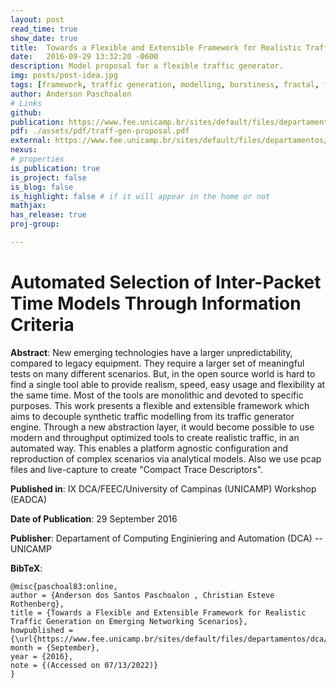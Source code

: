 ```yaml
---
layout: post
read_time: true
show_date: true
title:  Towards a Flexible and Extensible Framework for Realistic Traffic Generation on Emerging Networking Scenarios
date:   2016-09-29 13:32:20 -0600
description: Model proposal for a flexible traffic generator.
img: posts/post-idea.jpg
tags: [framework, traffic generation, modelling, burstiness, fractal, flow level]
author: Anderson Paschoalon
# Links
github:  
publication: https://www.fee.unicamp.br/sites/default/files/departamentos/dca/eadca/eadcaix/artigos/paschoalon_rothenberg.pdf
pdf: ./assets/pdf/traff-gen-proposal.pdf
external: https://www.fee.unicamp.br/sites/default/files/departamentos/dca/eadca/eadcaix/artigos/paschoalon_rothenberg.pdf
nexus: 
# properties
is_publication: true
is_project: false
is_blog: false
is_highlight: false # if it will appear in the home or not
mathjax: 
has_release: true
proj-group: 

---
```



# Automated Selection of Inter-Packet Time Models Through Information Criteria

**Abstract**: New emerging technologies have a larger unpredictability, compared to legacy equipment. They
require a larger set of meaningful tests on many different scenarios. But, in the open source world is hard to find
a single tool able to provide realism, speed, easy usage and flexibility at the same time. Most of the tools are
monolithic and devoted to specific purposes. This work presents a flexible and extensible framework which aims
to decouple synthetic traffic modelling from its traffic generator engine. Through a new abstraction layer, it would
become possible to use modern and throughput optimized tools to create realistic traffic, in an automated way. This
enables a platform agnostic configuration and reproduction of complex scenarios via analytical models. Also we use
pcap files and live-capture to create "Compact Trace Descriptors".

**Published in**: IX DCA/FEEC/University of Campinas (UNICAMP) Workshop (EADCA)

**Date of Publication**: 29 September 2016

**Publisher**:  Departament of Computing Enginiering and Automation (DCA) -- UNICAMP

**BibTeX**:
```
@misc{paschoal83:online,
author = {Anderson dos Santos Paschoalon , Christian Esteve Rothenberg},
title = {Towards a Flexible and Extensible Framework for Realistic Traffic Generation on Emerging Networking Scenarios},
howpublished = {\url{https://www.fee.unicamp.br/sites/default/files/departamentos/dca/eadca/eadcaix/artigos/paschoalon_rothenberg.pdf}},
month = {September},
year = {2016},
note = {(Accessed on 07/13/2022)}
}
```

